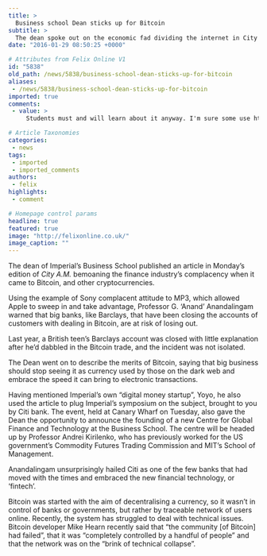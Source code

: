 ```yaml
---
title: >
  Business school Dean sticks up for Bitcoin
subtitle: >
  The dean spoke out on the economic fad dividing the internet in City A.M.
date: "2016-01-29 08:50:25 +0000"

# Attributes from Felix Online V1
id: "5838"
old_path: /news/5838/business-school-dean-sticks-up-for-bitcoin
aliases:
 - /news/5838/business-school-dean-sticks-up-for-bitcoin
imported: true
comments:
 - value: >
     Students must and will learn about it anyway. I'm sure some use http://bit.do/Coinbase and http://bit.do/sellonline to pay for B-school already.,wklP5u http://www.LnAJ7K8QSpkiStk3sLL0hQP6MO2wQ8gO.com

# Article Taxonomies
categories:
 - news
tags:
 - imported
 - imported_comments
authors:
 - felix
highlights:
 - comment

# Homepage control params
headline: true
featured: true
image: "http://felixonline.co.uk/"
image_caption: ""
---
```


The dean of Imperial’s Business School published an article in Monday’s edition of _City A.M._ bemoaning the finance industry’s complacency when it came to Bitcoin, and other cryptocurrencies.

Using the example of Sony complacent attitude to MP3, which allowed Apple to sweep in and take advantage, Professor G. ‘Anand’ Anandalingam warned that big banks, like Barclays, that have been closing the accounts of customers with dealing in Bitcoin, are at risk of losing out.

Last year, a British teen’s Barclays account was closed with little explanation after he’d dabbled in the Bitcoin trade, and the incident was not isolated.

The Dean went on to describe the merits of Bitcoin, saying that big business should stop seeing it as currency used by those on the dark web and embrace the speed it can bring to electronic transactions.

Having mentioned Imperial’s own “digital money startup”, Yoyo, he also used the article to plug Imperial’s symposium on the subject, brought to you by Citi bank. The event, held at Canary Wharf on Tuesday, also gave the Dean the opportunity to announce the founding of a new Centre for Global Finance and Technology at the Business School. The centre will be headed up by Professor Andrei Kirilenko, who has previously worked for the US government’s Commodity Futures Trading Commission and MIT’s School of Management.

Anandalingam unsurprisingly hailed Citi as one of the few banks that had moved with the times and embraced the new financial technology, or ‘fintech’.

Bitcoin was started with the aim of decentralising a currency, so it wasn’t in control of banks or governments, but rather by traceable network of users online. Recently, the system has struggled to deal with technical issues. Bitcoin developer Mike Hearn recently said that “the community [of Bitcoin] had failed”, that it was “completely controlled by a handful of people” and that the network was on the “brink of technical collapse”.
